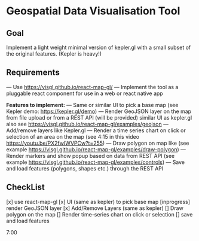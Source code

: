 # Geospatial Data Visualisation Tool

## Goal

Implement a light weight minimal version of kepler.gl with a small subset of the original features. (Kepler is heavy!)

## Requirements

— Use https://visgl.github.io/react-map-gl/
— Implement the tool as a pluggable react component for use in a web or react native app

**Features to implement:**
— Same or similar UI to pick a base map (see Kepler demo: https://kepler.gl/demo)
— Render GeoJSON layer on the map from file upload or from a REST API (will be provided) similar UI as kepler.gl also see https://visgl.github.io/react-map-gl/examples/geojson
— Add/remove layers like Kepler.gl
— Render a time series chart on click or selection of an area on the map (see 4:15 in this video https://youtu.be/PX2fwIWVPCw?t=255)
— Draw polygon on map like (see example https://visgl.github.io/react-map-gl/examples/draw-polygon)
— Render markers and show popup based on data from REST API (see example https://visgl.github.io/react-map-gl/examples/controls)
— Save and load features (polygons, shapes etc.) through the REST API

## CheckList

[x] use react-map-gl
[x] UI (same as kepler) to pick base map
[inprogress] render GeoJSON layer
[x] Add/Remove Layers (same as kepler)
[] Draw polygon on the map
[] Render time-series chart on click or selection
[] save and load features

7:00
